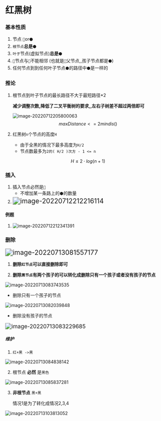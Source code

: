# 红黑树

### 基本性质

1. 节点 `🔴`or`⚫`
2. `根节点`**总是**`⚫`
3. `叶子`节点(虚拟节点)**总是**`⚫`
4. `🔴`节点与`🔴`不能相邻  (也就是`🔴`父节点,,孩子节点都是`⚫`)
5. 任何节点到到任何叶子节点`⚫`的路径中`⚫`是一样的

### 推论

1. 根节点到叶子节点的最长路径不大于最短路径*2

   **减少调整次数,降低了二叉平衡树的要求,,左右子树差不超过两倍即可**

   ![image-20220712205800063](https://cdn.jsdelivr.net/gh/DZX-hhh/Pictures/images/202207122058287.png)
   $$
   maxDistance<=2mindis()
   $$

2. 红黑树`n`个节点的高度`H`

   - 由于全黑的情况下最多高度为`H/2`
   - 节点数最多为`2的( H/2 )次方 - 1 <= n`

   $$
   H\le2\cdot log(n+1)
   $$

### 插入

1. 插入节点必然是`🔴`
   - 不增加某一条路上的`⚫`的数量
2. <img src="https://cdn.jsdelivr.net/gh/DZX-hhh/Pictures/images/202207122124183.png" alt="image-20220712212216114" style="zoom:150%;" />

#### 例题

1. ![image-20220712212341391](https://cdn.jsdelivr.net/gh/DZX-hhh/Pictures/images/202207122124434.png)



### 删除

<img src="https://cdn.jsdelivr.net/gh/DZX-hhh/Pictures/images/202207130816086.png" alt="image-20220713081557177" style="zoom:150%;" />

1. **删除`红节点`可以直接删除即可**

2. **删除`黑节点`有两个孩子的可以转化成删除只有一个孩子或者没有孩子的节点**

![image-20220713083743535](https://cdn.jsdelivr.net/gh/DZX-hhh/Pictures/images/202207131158990.png)

- 删除只有一个孩子的节点

![image-20220713082039848](https://cdn.jsdelivr.net/gh/DZX-hhh/Pictures/images/202207131158059.png)

- 删除没有孩子的节点

<img src="https://cdn.jsdelivr.net/gh/DZX-hhh/Pictures/images/202207131158980.png" alt="image-20220713083229685" style="zoom:125%;" />



##### 维护

1. `红+黑 ->黑`

![image-20220713084838142](https://cdn.jsdelivr.net/gh/DZX-hhh/Pictures/images/202207131158240.png)

2. 根节点  **必然**  是`黑色`

![image-20220713085837281](https://cdn.jsdelivr.net/gh/DZX-hhh/Pictures/images/202207131158949.png)

3. **非根节点** `黑+黑`

   情况1是为了转化成情况2,3,4

![image-20220713103813052](https://cdn.jsdelivr.net/gh/DZX-hhh/Pictures/images/202207131158986.png)